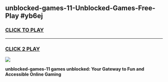 
## unblocked-games-11-Unblocked-Games-Free-Play #yb6ej
<h3>
<a href="https://us.freeplayer.one?title=unblocked-games-11&ref=9M">CLICK TO PLAY</a></h3>
<hr>

<h3>
<a href="https://us.freeplayer.one?title=unblocked-games-11&ref=9M">CLICK 2 PLAY</a>
  
</h3>

<a href="https://us.freeplayer.one?title=unblocked-games-11&ref=9M"><img src="https://clearcache.store/games.png"></a>


**unblocked-games-11 games unblocked: Your Gateway to Fun and Accessible Online Gaming**
